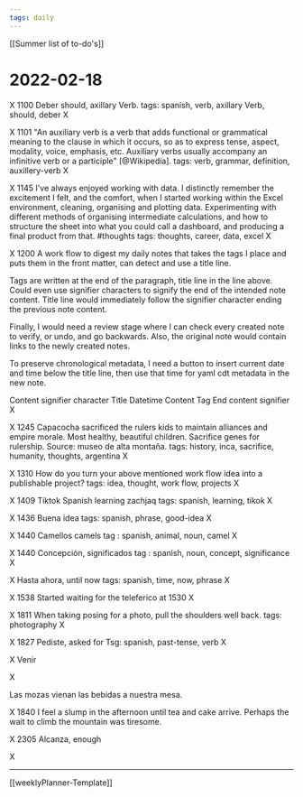 ```yaml
---
tags: daily
---
```

[[Summer list of to-do's]]

#  2022-02-18
X
1100 
Deber should, axillary Verb.
tags: spanish, verb, axillary Verb, should, deber
X

X
1101
"An auxiliary verb is a verb that adds functional or grammatical meaning to the clause in which it occurs, so as to express tense, aspect, modality, voice, emphasis, etc. Auxiliary verbs usually accompany an infinitive verb or a participle" [@Wikipedia]. 
tags: verb, grammar, definition, auxillery-verb
X

X
1145
I've always enjoyed working with data. I distinctly remember the excitement I felt, and the comfort, when I started working within the Excel environment, cleaning, organising and plotting data. Experimenting with different methods of organising intermediate calculations, and how to structure the sheet into what you could call a dashboard, and producing a final product from that. #thoughts 
tags: thoughts, career, data, excel
X

X
1200
A work flow to digest my daily notes that takes the tags I place and puts them in the front matter, can detect and use a title line. 

Tags are written at the end of the paragraph, title line in the line above. Could even use signifier characters to signify the end of the intended note content. Title line would immediately follow the signifier character ending the previous note content. 

Finally, I would need a review stage where I can check every created note to verify, or undo, and go backwards. Also, the original note would contain links to the newly created notes. 

To preserve chronological metadata, I need a button to insert current date and time below the title line, then use that time for yaml cdt metadata in the new note. 

Content signifier character
Title
Datetime
Content
Tag
End content signifier
X

X
1245
Capacocha sacrificed the rulers kids to maintain alliances and empire morale. Most healthy, beautiful children. Sacrifice genes for rulership. 
Source:  museo de alta montaña. 
tags: history, inca, sacrifice, humanity, thoughts, argentina
X

X
1310
How do you turn your above mentioned work flow idea into a publishable project? 
tags: idea, thought, work flow, projects
X

X
1409
Tiktok Spanish learning zachjaq
tags: spanish, learning, tikok
X

X
1436
Buena idea 
tags: spanish, phrase, good-idea
X

X
1440
Camellos camels 
tag : spanish, animal, noun, camel
X

X
1440
Concepción, significados 
tag : spanish, noun, concept, significance
X

X
Hasta ahora, until now
tags: spanish, time, now, phrase
X

X
1538
Started waiting for the teleferico at 1530
X

X
1811
When taking posing for a photo, pull the shoulders well back. 
tags: photography
X

X
1827
Pediste, asked for
Tsg: spanish, past-tense, verb
X

X
Venir 

X

Las mozas vienan las bebidas a nuestra mesa. 

X
1840
I feel a slump in the afternoon until tea and cake arrive. Perhaps the wait to climb the mountain was tiresome. 

X
2305
Alcanza, enough

X


---
[[weeklyPlanner-Template]]